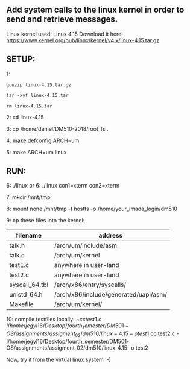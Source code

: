 Add system calls to the linux kernel in order to send and retrieve messages.
---------------------------------------------------------------------------

Linux kernel used: Linux 4.15
Download it here: https://www.kernel.org/pub/linux/kernel/v4.x/linux-4.15.tar.gz

SETUP: 
---------
1:

	gunzip linux-4.15.tar.gz

	tar -xvf linux-4.15.tar

	rm linux-4.15.tar

2:	cd linux-4.15

3:	cp /home/daniel/DM510-2018/root_fs .

4:	make defconfig ARCH=um

5:	make ARCH=um linux

RUN:
--------
6:	./linux
    or
6:	./linux con1=xterm con2=xterm

7:	mkdir /mnt/tmp

8:	mount none /mnt/tmp -t hostfs -o /home/your_imada_login/dm510

9:	cp these files into the kernel:

filename		|	address
------------------------|-----------------------------------------------
talk.h			|	/arch/um/include/asm
talk.c			|	/arch/um/kernel
test1.c			|	anywhere in user-land
test2.c			|	anywhere in user-land
syscall_64.tbl		|	/arch/x86/entry/syscalls/
unistd_64.h		|	/arch/x86/include/generated/uapi/asm/
Makefile		|	/arch/um/kernel/

10:	compile testfiles locally:
~$cc test1.c -I/home/jegyl16/Desktop/fourth_semester/DM501-OS/assignments/assigment_02/dm510/linux-4.15 -o test1
~$cc test2.c -I/home/jegyl16/Desktop/fourth_semester/DM501-OS/assignments/assigment_02/dm510/linux-4.15 -o test2

Now, try it from the virtual linux system :-)


